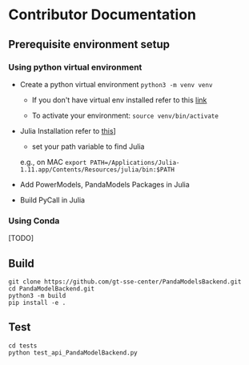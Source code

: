 # Contributor Documentation

## Prerequisite environment setup

### Using python virtual environment

- Create a python virtual environment
```python3 -m venv venv```

    - If you don't have virtual env installed refer to this [link](https://www.geeksforgeeks.org/python-virtual-environment/)

    - To activate your environment:
    ```source venv/bin/activate```

- Julia Installation refer to [this](https://docs.julialang.org/en/v1/manual/installation/)]

    - set your path variable to find Julia 

    e.g., on MAC
    ```export PATH=/Applications/Julia-1.11.app/Contents/Resources/julia/bin:$PATH```

- Add PowerModels, PandaModels Packages in Julia


- Build PyCall in Julia

### Using Conda
[TODO]

## Build
```
git clone https://github.com/gt-sse-center/PandaModelsBackend.git
cd PandaModelBackend.git
python3 -m build
pip install -e .
```

## Test
```
cd tests
python test_api_PandaModelBackend.py
```
